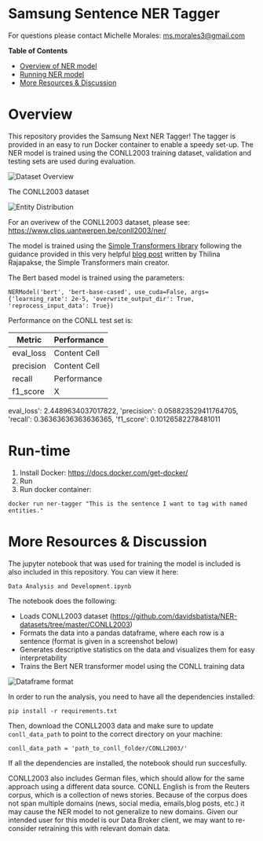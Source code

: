 # Samsung Sentence NER Tagger
For questions please contact Michelle Morales: ms.morales3@gmail.com

**Table of Contents**
- [Overview of NER model](#Overview)
- [Running NER model](#Running)
- [More Resources & Discussion](#More)

# Overview

This repository provides the Samsung Next NER Tagger! The tagger is provided in an easy to run Docker container to enable a speedy set-up. The NER model is trained using the CONLL2003 training dataset, validation and testing sets are used during evaluation.

![Dataset Overview](https://github.com/michellemorales/samsung_interview/blob/master/images/CONLL%20Dataset%20Overview.png)

The CONLL2003 dataset 

![Entity Distribution](https://github.com/michellemorales/samsung_interview/blob/master/images/CONLL%20Entity%20Distribution.png)

For an overivew of the CONLL2003 dataset, please see: https://www.clips.uantwerpen.be/conll2003/ner/

The model is trained using the [Simple Transformers library](https://github.com/ThilinaRajapakse/simpletransformers) following the guidance provided in this very helpful [blog post](https://towardsdatascience.com/simple-transformers-named-entity-recognition-with-transformer-models-c04b9242a2a0Performance ) written by Thilina Rajapakse, the Simple Transformers main creator.

The Bert based model is trained using the parameters: 

`NERModel('bert', 'bert-base-cased', use_cuda=False, args={'learning_rate': 2e-5, 'overwrite_output_dir': True, 'reprocess_input_data': True})`

Performance on the CONLL test set is:

| Metric  | Performance |
| ------------- | ------------- |
| eval_loss | Content Cell  |
| precision  | Content Cell  |
|recall|Performance|
| f1_score | X|

eval_loss': 2.4489634037017822,
 'precision': 0.058823529411764705,
 'recall': 0.36363636363636365,
 'f1_score': 0.10126582278481011
 
# Run-time

1. Install Docker: https://docs.docker.com/get-docker/
2. Run 
3. Run docker container:

`docker run ner-tagger "This is the sentence I want to tag with named entities."`

# More Resources & Discussion

The jupyter notebook that was used for training the model is included is also included in this repository. You can view it here:

`Data Analysis and Development.ipynb`

The notebook does the following:

- Loads CONLL2003 dataset (https://github.com/davidsbatista/NER-datasets/tree/master/CONLL2003)
- Formats the data into a pandas dataframe, where each row is a sentence (format is given in a screenshot below)
- Generates descriptive statistics on the data and visualizes them for easy interpretability 
- Trains the Bert NER transformer model using the CONLL training data

![Dataframe format](https://github.com/michellemorales/samsung_interview/blob/master/images/Dataframe%20Format.png)

In order to run the analysis, you need to have all the dependencies installed:

`pip install -r requirements.txt`

Then, download the CONLL2003 data and make sure to update `conll_data_path` to point to the correct directory on your machine:

`conll_data_path = 'path_to_conll_folder/CONLL2003/'`

If all the dependencies are installed, the notebook should run succesfully. 


CONLL2003 also includes German files, which should allow for the same approach using a different data source. 
CONLL English is from the Reuters corpus, which is a collection of news stories. Because of the corpus does not span multiple domains (news, social media, emails,blog posts, etc.) it may cause the NER model to not generalize to new domains. Given our intended user for this model is our Data Broker client, we may want to re-consider retraining this with relevant domain data. 
